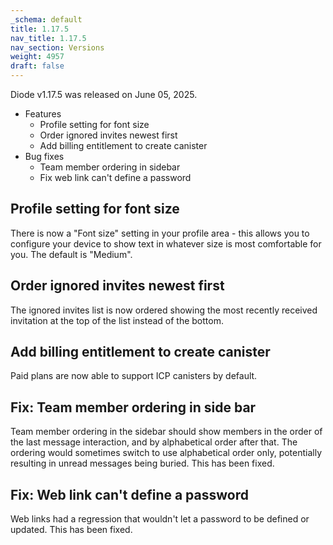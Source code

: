 ```yaml
---
_schema: default
title: 1.17.5
nav_title: 1.17.5
nav_section: Versions
weight: 4957
draft: false
---
```

Diode v1.17.5 was released on June 05, 2025.

* Features
  * Profile setting for font size
  * Order ignored invites newest first
  * Add billing entitlement to create canister
* Bug fixes
  * Team member ordering in sidebar
  * Fix web link can't define a password

## Profile setting for font size

There is now a "Font size" setting in your profile area - this allows you to configure your device to show text in whatever size is most comfortable for you.  The default is "Medium".

## Order ignored invites newest first

The ignored invites list is now ordered showing the most recently received invitation at the top of the list instead of the bottom.

## Add billing entitlement to create canister

Paid plans are now able to support ICP canisters by default.

## Fix: Team member ordering in side bar

Team member ordering in the sidebar should show members in the order of the last message interaction, and by alphabetical order after that.  The ordering would sometimes switch to use alphabetical order only, potentially resulting in unread messages being buried.  This has been fixed.

## Fix: Web link can't define a password

Web links had a regression that wouldn't let a password to be defined or updated.  This has been fixed.

&nbsp;